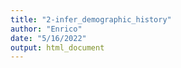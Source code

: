 ```yaml
---
title: "2-infer_demographic_history"
author: "Enrico"
date: "5/16/2022"
output: html_document
---
```


